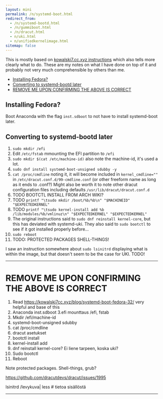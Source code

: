 ```yaml
---
layout: mini
permalink: /n/systemd-boot.html
redirect_from:
  - /n/systemd-bootd.html
  - /n/gummiboot.html
  - /n/dracut.html
  - n/uki.html
  - n/unifiedkernelimage.html
sitemap: false
---
```


This is mostly based on [kowalski7.cc.xyz instructions](https://kowalski7cc.xyz/blog/systemd-boot-fedora-32/) which also tells
more clearly what to do. These are my notes on what I have done on top of it
and probably not very much comprehensible by others than me.

<!-- editorconfig-checker-disable -->
<!-- prettier-ignore-start -->

<!-- START doctoc generated TOC please keep comment here to allow auto update -->
<!-- DON'T EDIT THIS SECTION, INSTEAD RE-RUN doctoc TO UPDATE -->

  - [Installing Fedora?](#installing-fedora)
  - [Converting to systemd-bootd later](#converting-to-systemd-bootd-later)
- [REMOVE ME UPON CONFIRMING THE ABOVE IS CORRECT](#remove-me-upon-confirming-the-above-is-correct)

<!-- END doctoc generated TOC please keep comment here to allow auto update -->

<!-- prettier-ignore-end -->
<!-- editorconfig-checker-enable -->

## Installing Fedora?

Boot Anaconda with the flag `inst.sdboot` to not have to install systemd-boot
later.

## Converting to systemd-bootd later

1. `sudo mkdir /efi`
1. Edit `/etc/fstab` mmounting the EFI partition to `/efi`
1. `sudo mkdir $(cat /etc/machine-id)` also note the machine-id, it's used a
   lot.
1. `sudo dnf install systemd-boot-unsigned sdubby -y`
1. `cat /proc/cmdline` noting it, it will become included in
   `kernel_cmdline=""` in `/etc/dracut.conf.d/99-cmdline.conf` (or other
   freeform name as long as it ends to .conf?) Might also be worth it to note
   other dracut configuration files including defaults
   `/usr/lib/dracut/dracut.conf.d`
1. TODO BOOTCTL INSTALL FROM ARCH WIKI?
1. TODO `printf "\tsudo mkdir /boot/%b/%b\n" "$MACHINEID" "$EXPECTEDKERNEL"`
1. TODO `printf "\tsudo kernel-install add %b /lib/modules/%b/vmlinuz\n" "$EXPECTEDKERNEL" "$EXPECTEDKERNEL"`
1. The original instructions said to `sudo dnf reinstall kernel-core`, but
   this has deviated with systemd-uki. They also said to `sudo bootctl` to
   see if it got installed properly before...
1. `sudo reboot`
1. TODO: PROTECTED PACKAGES SHELL-THINGS!

I saw an instruction somewhere about `sudo lsinitrd` displaying what is within
the image, but that doesn't seem to be the case for UKI. TODO!

---

# REMOVE ME UPON CONFIRMING THE ABOVE IS CORRECT

1. Read https://kowalski7cc.xyz/blog/systemd-boot-fedora-32/ very helpful and base of this
2. Anaconda inst.sdboot
   3.efi mounttaus /efi, fstab
3. Mkdir /efi/machine-id
4. systemd-boot-unsigned sdubby
5. cat /proc/cmdline
6. dracut asetukset
7. bootctl install
8. kernel-install add
9. dnf reinstall kernel-core? Ei liene tarpeen, koska uki?
10. Sudo bootctl
11. Reboot

Note protected packages. Shell-things, grub?

https://github.com/dracutdevs/dracut/issues/1995

lsinitrd /levykuva| less # tietoa sisällöstä

---
